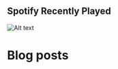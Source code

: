 
## Spotify Recently Played 


![Alt text](https://spotify-recently-played-readme.vercel.app/api?user=yamadatt&count=7)

# Blog posts
<!-- BLOG-POST-LIST:START -->
<!-- BLOG-POST-LIST:END -->


<!--
**yamadatt/yamadatt** is a ✨ _special_ ✨ repository because its `README.md` (this file) appears on your GitHub profile.

Here are some ideas to get you started:

- 🔭 I’m currently working on ...
- 🌱 I’m currently learning ...
- 👯 I’m looking to collaborate on ...
- 🤔 I’m looking for help with ...
- 💬 Ask me about ...
- 📫 How to reach me: ...
- 😄 Pronouns: ...
- ⚡ Fun fact: ...
-->
